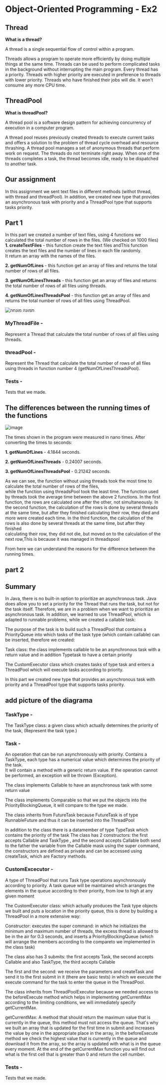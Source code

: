 # Object-Oriented Programming - Ex2



## Thread

**What is a thread?**

A thread is a single sequential flow of control within a program.

Threads allows a program to operate more efficiently by doing multiple things at the same time.
Threads can be used to perform complicated tasks in the background without interrupting the main program.
Every thread has a priority. Threads with higher priority are executed in preference to threads with lower priority. 
Threads who have finished their jobs will die. It won't consume any more CPU time.

## ThreadPool

**What is threadPool?**

A thread pool is a software design pattern for achieving concurrency of execution in a computer program.

A thread pool reuses previously created threads to execute current tasks and offers a solution to the problem of thread
cycle overhead and resource thrashing.
A thread pool manages a set of anonymous threads that perform work on request. The threads do not terminate right away.
When one of the threads completes a task, the thread becomes idle, ready to be dispatched to another task. 


## Our assignment
In this assignment we sent text files in different methods (withot thread, with thread and threadPool). 
In addition, we created new type that provides an asynchronous task with priority and a ThreadPool type that supports tasks
priority.


## Part 1

In this part we created a number of text files, using 4 functions we calculated the total number of rows in the files.
(We checked on 1000 files)
**1. createTextFiles** - this function create the text files andThis function creates the text files and the number of lines in each file randomly.  
It return an array with the names of the files.  

**2. getNumOfLines** - this function get an array of files and returns the total number of rows of all files.  

**3. getNumOfLinesThreads** - this function get an array of files and returns the total number of rows of all files using threads.  

**4. getNumOfLinesThreadsPool** - this function get an array of files and returns the total number of rows of all files using ThreadPool.  

![תמונה מונחה](https://user-images.githubusercontent.com/120071641/211654272-5a8d7143-eb3d-44d5-93b1-d361da479d98.jpeg)


### MyThreadFile  -  
Represent a Thread that calculate the total number of rows of all files using threads.  
  
### threadPool -   
Represent the Thread that calculate the total number of rows of all files using threads in function number 4 (getNumOfLinesThreadsPool).  

 ### Tests -  
  Tests that we made.


## The differences between the running times of the functions  
  
  ![image](https://user-images.githubusercontent.com/120071641/211655054-27cf5d6e-3f0b-47bb-bd23-34bb9c2fc7f1.png)

The times shown in the program were measured in nano times. 
After converting the times to seconds:  

**1. getNumOfLines** - 4.1844 seconds.  

**2. getNumOfLinesThreads** - 0.24007 seconds.  

**3. getNumOfLinesThreadsPool** - 0.21242 seconds. 

As we can see, the function without using threads took the most time to calculate the total number of rows of the files,  
while the function using threadsPool took the least time.
The function used by threads took the average time between the above 2 functions.
In the first function, the rows are calculated one after the other, not simultaneously.
In the second function, the calculation of the rows is done by several threads at the same time, but after they finished calculating their row, they died and more were created each time.
In the third function, the calculation of the rows is also done by several threads at the same time, but after they finished  
calculating their row, they did not die, but moved on to the calculation of the next row,This is because it was managed in threadspool
 
From here we can understand the reasons for the difference between the running times.


## part 2 

## Summary
In Java, there is no built-in option to prioritize an asynchronous task. Java does allow you to set a priority for the Thread that runs the task, but not for the task itself. Therefore, we are in a problem when we want to prioritize an asynchronous task. In addition, we learned to use ThreadPool, which is adapted to runnable problems, while we created a callable task:

The purpose of the task is to build such a ThreadPool that contains a PriorityQueue into which tasks of the task type (which contain callable) can be inserted, therefore we created:

Task class: the class implements callable to be an asynchronous task with a return value and in addition Typetask to have a certain priority

The CustomExecutor class which creates tasks of type task and enters a ThreadPool which will execute tasks according to priority.


In this part we created new type that provides an asynchronous task with priority and a ThreadPool type that supports tasks
priority.

## add picture of the diagrama

 ### TaskType -  
 The TaskType class: a given class which actually determines the priority of the task,
 (Represent the task type.)

### Task -  
An operation that can be run asynchronously with priority.
Contains a TaskType, each type has a numerical value which determines the priority of the task.  
It will contain a method with a generic return value. If the operation cannot be performed, an exception will be thrown
 (Exception).  
 
 The class implements Callable to have an asynchronous task with some return value

The class implements Comparable so that we put the objects into the PriorityBlockingQueue, it will compare to the type we made.

The class inherits from FutureTask because FutureTask is of type RunnableFuture and thus it can be inserted into the ThreadPool

In addition to the class there is a datamember of type TypeTask which contains the priority of the task
The class has 2 constructors: the first accepts Callable and TaskType , and the second accepts Callable both send to the father the variable from the Callable mask using the super command, the constructors are defined as private and can be accessed using createTask, which are Factory methods.
 
 


### CustomExcecutor -  
A type of ThreadPool that runs Task type operations asynchronously according to priority.
A task queue will be maintained which arranges the elements in the queue according to their priority,
from low to high at any given moment

The CustomExecutor class: which actually produces the Task type objects we built and puts a location in the priority queue, this is done by building a ThreadPool in a more extensive way:

Constructor: executes the super command: in which he initializes the minimum and maximum number of threads, the excess thread is allowed to be in the air for 0.3 seconds, and inserts a PriorityBlockingQueue (which will arrange the members according to the compareto we implemented in the class task)

The class also has 3 submits: the first accepts Task, the second accepts Callable and also TaskType, the third accepts Callable

The first and the second: we receive the parameters and createTask and send it to the first submit in it (there are basic tests) in which we execute the execute command
for the task to enter the queue in the ThreadPool.

The class inherits from ThreadPoolExecutor because we needed access to the beforeExecute method which helps in implementing getCurrentMax according to the limiting conditions, we will immediately specify getCurrentMax.

getCurrentMax: A method that should return the maximum value that is currently in the queue, this method must not access the queue.
That's why we built an array that is updated for the first time in submit and increases the value by one in the appropriate place in the array, in the beforeExecute method we check the highest value that is currently in the queue and download it from the array, so the array is updated with what is in the queue every moment. At the end of the getCurrentMax function you will find out what is the first cell that is greater than 0 and return the cell number.

 ### Tests -  
  Tests that we made.

